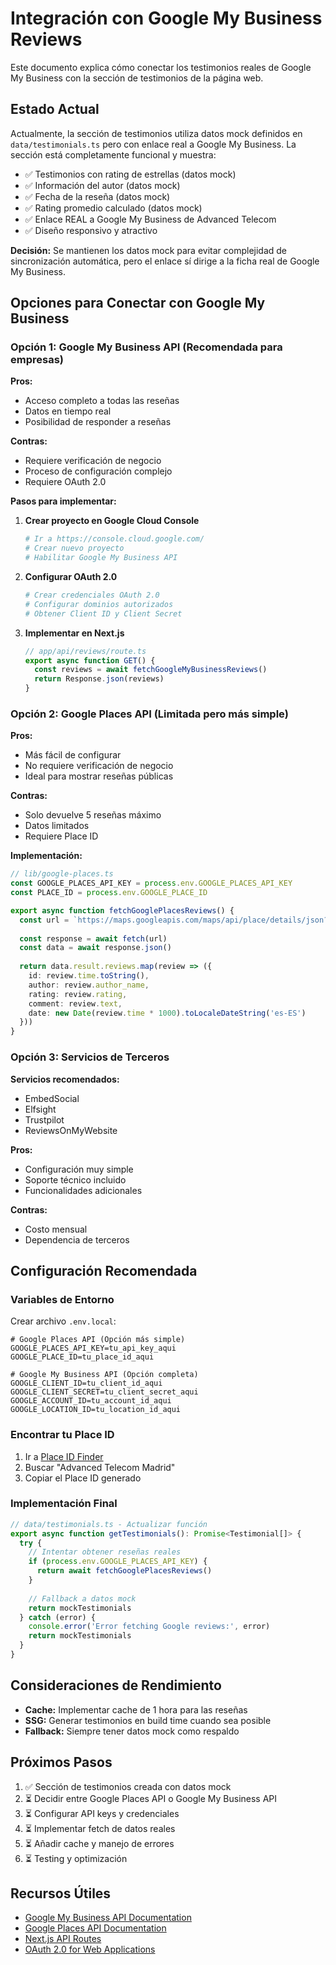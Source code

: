 # Integración con Google My Business Reviews

Este documento explica cómo conectar los testimonios reales de Google My Business con la sección de testimonios de la página web.

## Estado Actual

Actualmente, la sección de testimonios utiliza datos mock definidos en `data/testimonials.ts` pero con enlace real a Google My Business. La sección está completamente funcional y muestra:

- ✅ Testimonios con rating de estrellas (datos mock)
- ✅ Información del autor (datos mock)
- ✅ Fecha de la reseña (datos mock)
- ✅ Rating promedio calculado (datos mock)
- ✅ Enlace REAL a Google My Business de Advanced Telecom
- ✅ Diseño responsivo y atractivo

**Decisión:** Se mantienen los datos mock para evitar complejidad de sincronización automática, pero el enlace sí dirige a la ficha real de Google My Business.

## Opciones para Conectar con Google My Business

### Opción 1: Google My Business API (Recomendada para empresas)

**Pros:**
- Acceso completo a todas las reseñas
- Datos en tiempo real
- Posibilidad de responder a reseñas

**Contras:**
- Requiere verificación de negocio
- Proceso de configuración complejo
- Requiere OAuth 2.0

**Pasos para implementar:**

1. **Crear proyecto en Google Cloud Console**
   ```bash
   # Ir a https://console.cloud.google.com/
   # Crear nuevo proyecto
   # Habilitar Google My Business API
   ```

2. **Configurar OAuth 2.0**
   ```bash
   # Crear credenciales OAuth 2.0
   # Configurar dominios autorizados
   # Obtener Client ID y Client Secret
   ```

3. **Implementar en Next.js**
   ```typescript
   // app/api/reviews/route.ts
   export async function GET() {
     const reviews = await fetchGoogleMyBusinessReviews()
     return Response.json(reviews)
   }
   ```

### Opción 2: Google Places API (Limitada pero más simple)

**Pros:**
- Más fácil de configurar
- No requiere verificación de negocio
- Ideal para mostrar reseñas públicas

**Contras:**
- Solo devuelve 5 reseñas máximo
- Datos limitados
- Requiere Place ID

**Implementación:**

```typescript
// lib/google-places.ts
const GOOGLE_PLACES_API_KEY = process.env.GOOGLE_PLACES_API_KEY
const PLACE_ID = process.env.GOOGLE_PLACE_ID

export async function fetchGooglePlacesReviews() {
  const url = `https://maps.googleapis.com/maps/api/place/details/json?place_id=${PLACE_ID}&fields=reviews,rating,user_ratings_total&key=${GOOGLE_PLACES_API_KEY}`
  
  const response = await fetch(url)
  const data = await response.json()
  
  return data.result.reviews.map(review => ({
    id: review.time.toString(),
    author: review.author_name,
    rating: review.rating,
    comment: review.text,
    date: new Date(review.time * 1000).toLocaleDateString('es-ES')
  }))
}
```

### Opción 3: Servicios de Terceros

**Servicios recomendados:**
- EmbedSocial
- Elfsight
- Trustpilot
- ReviewsOnMyWebsite

**Pros:**
- Configuración muy simple
- Soporte técnico incluido
- Funcionalidades adicionales

**Contras:**
- Costo mensual
- Dependencia de terceros

## Configuración Recomendada

### Variables de Entorno

Crear archivo `.env.local`:

```env
# Google Places API (Opción más simple)
GOOGLE_PLACES_API_KEY=tu_api_key_aqui
GOOGLE_PLACE_ID=tu_place_id_aqui

# Google My Business API (Opción completa)
GOOGLE_CLIENT_ID=tu_client_id_aqui
GOOGLE_CLIENT_SECRET=tu_client_secret_aqui
GOOGLE_ACCOUNT_ID=tu_account_id_aqui
GOOGLE_LOCATION_ID=tu_location_id_aqui
```

### Encontrar tu Place ID

1. Ir a [Place ID Finder](https://developers.google.com/maps/documentation/places/web-service/place-id)
2. Buscar "Advanced Telecom Madrid"
3. Copiar el Place ID generado

### Implementación Final

```typescript
// data/testimonials.ts - Actualizar función
export async function getTestimonials(): Promise<Testimonial[]> {
  try {
    // Intentar obtener reseñas reales
    if (process.env.GOOGLE_PLACES_API_KEY) {
      return await fetchGooglePlacesReviews()
    }
    
    // Fallback a datos mock
    return mockTestimonials
  } catch (error) {
    console.error('Error fetching Google reviews:', error)
    return mockTestimonials
  }
}
```

## Consideraciones de Rendimiento

- **Cache:** Implementar cache de 1 hora para las reseñas
- **SSG:** Generar testimonios en build time cuando sea posible
- **Fallback:** Siempre tener datos mock como respaldo

## Próximos Pasos

1. ✅ Sección de testimonios creada con datos mock
2. ⏳ Decidir entre Google Places API o Google My Business API
3. ⏳ Configurar API keys y credenciales
4. ⏳ Implementar fetch de datos reales
5. ⏳ Añadir cache y manejo de errores
6. ⏳ Testing y optimización

## Recursos Útiles

- [Google My Business API Documentation](https://developers.google.com/my-business/content/review-data)
- [Google Places API Documentation](https://developers.google.com/maps/documentation/places/web-service/details)
- [Next.js API Routes](https://nextjs.org/docs/api-routes/introduction)
- [OAuth 2.0 for Web Applications](https://developers.google.com/identity/protocols/oauth2/web-server)